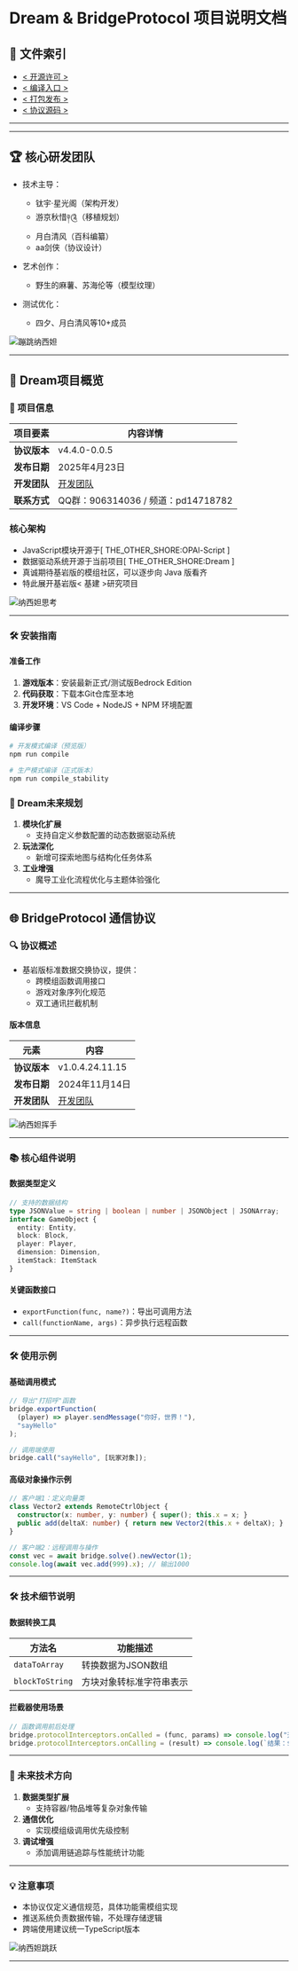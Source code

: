 
# Dream & BridgeProtocol 项目说明文档

## 📌 文件索引

- [< 开源许可 >](./LICENSE)
- [< 编译入口 >](./THE_OTHER_SHORE.ts)
- [< 打包发布 >](./scripts/pre_release.js)
- [< 协议源码 >](./system/BridgeProtocol.ts)

---

---

## 🏆 核心研发团队

- 技术主导：
  - 钛宇·星光阁（架构开发）
  - 游京秋惜༈༊（移植规划）
  - 月白清风（百科编纂）
  - aa剑侠（协议设计）

- 艺术创作：
  - 野生的麻薯、苏海伦等（模型纹理）

- 测试优化：
  - 四夕、月白清风等10+成员

![蹦跳纳西妲](纳西妲_夜空.jpg)

---

## 🌟 Dream项目概览

### 📄 项目信息

| 项目要素       | 内容详情                  |
|----------------|--------------------------|
| **协议版本**   | v4.4.0-0.0.5            |
| **发布日期**   | 2025年4月23日          |
| **开发团队**   | [开发团队](开发团队)       |
| **联系方式**   | QQ群：906314036 / 频道：pd14718782 |

### 核心架构

- JavaScript模块开源于[ THE_OTHER_SHORE:OPAl-Script ]
- 数据驱动系统开源于当前项目[ THE_OTHER_SHORE:Dream ]
- 真诚期待基岩版的模组社区，可以逐步向 Java 版看齐
- 特此展开基岩版< 基建 >研究项目

![纳西妲思考](纳西妲_思考.jpg)

---

### 🛠️ 安装指南

#### 准备工作

1. **游戏版本**：安装最新正式/测试版Bedrock Edition
2. **代码获取**：下载本Git仓库至本地
3. **开发环境**：VS Code + NodeJS + NPM 环境配置

#### 编译步骤

```bash
# 开发模式编译（预览版）
npm run compile

# 生产模式编译（正式版本）
npm run compile_stability
```

### 🚀 Dream未来规划

1. **模块化扩展**
   - 支持自定义参数配置的动态数据驱动系统
2. **玩法深化**
   - 新增可探索地图与结构化任务体系
3. **工业增强**
   - 魔导工业化流程优化与主题体验强化

---

## 🌐 BridgeProtocol 通信协议

### 🔍 协议概述

- 基岩版标准数据交换协议，提供：
  - 跨模组函数调用接口
  - 游戏对象序列化规范
  - 双工通讯拦截机制

#### 版本信息

| 元素         | 内容          |
|--------------|---------------|
| **协议版本**   | v1.0.4.24.11.15 |
| **发布日期**   | 2024年11月14日 |
| **开发团队**   | [开发团队](开发团队) |

![纳西妲挥手](纳西妲_招手.jpg)

---

### 📚 核心组件说明

#### 数据类型定义

```typescript
// 支持的数据结构
type JSONValue = string | boolean | number | JSONObject | JSONArray;
interface GameObject {
  entity: Entity,
  block: Block,
  player: Player,
  dimension: Dimension,
  itemStack: ItemStack
}
```

#### 关键函数接口

- `exportFunction(func, name?)`：导出可调用方法
- `call(functionName, args)`：异步执行远程函数

---

### 🛠️ 使用示例

#### 基础调用模式

```typescript
// 导出"打招呼"函数
bridge.exportFunction(
  (player) => player.sendMessage("你好，世界！"),
  "sayHello"
);

// 调用端使用
bridge.call("sayHello", [玩家对象]);
```

#### 高级对象操作示例

```typescript
// 客户端1：定义向量类
class Vector2 extends RemoteCtrlObject {
  constructor(x: number, y: number) { super(); this.x = x; }
  public add(deltaX: number) { return new Vector2(this.x + deltaX); }
}

// 客户端2：远程调用与操作
const vec = await bridge.solve().newVector(1);
console.log(await vec.add(999).x); // 输出1000
```

---

### 🛠️ 技术细节说明

#### 数据转换工具

| 方法名               | 功能描述                     |
|----------------------|----------------------------|
| `dataToArray`        | 转换数据为JSON数组         |
| `blockToString`      | 方块对象转标准字符串表示   |

#### 拦截器使用场景

```typescript
// 函数调用前后处理
bridge.protocolInterceptors.onCalled = (func, params) => console.log("开始执行");
bridge.protocolInterceptors.onCalling = (result) => console.log(`结果：${result}`);
```

---

### 🌉 未来技术方向

1. **数据类型扩展**
   - 支持容器/物品堆等复杂对象传输
2. **通信优化**
   - 实现模组级调用优先级控制
3. **调试增强**
   - 添加调用链追踪与性能统计功能

---

### 💡 注意事项

- 本协议仅定义通信规范，具体功能需模组实现
- 推送系统负责数据传输，不处理存储逻辑
- 跨端使用建议统一TypeScript版本

![纳西妲跳跃](纳西妲_跳跃.gif)

---
